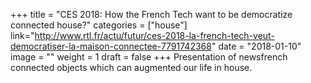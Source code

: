 ﻿+++
title = "CES 2018: How the French Tech want to be democratize connected house?"
categories = ["house"]
link="http://www.rtl.fr/actu/futur/ces-2018-la-french-tech-veut-democratiser-la-maison-connectee-7791742368"
date = "2018-01-10"
image = ""
weight = 1
draft = false
+++
Presentation of newsfrench connected objects which can augmented our life in house.